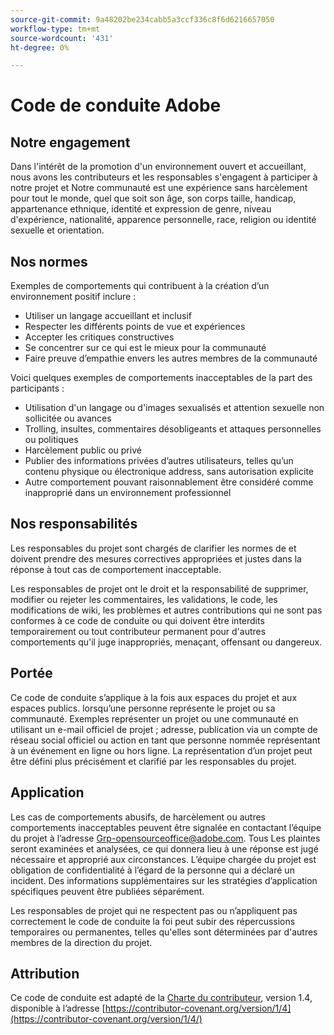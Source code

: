 ```yaml
---
source-git-commit: 9a48202be234cabb5a3ccf336c8f6d6216657050
workflow-type: tm+mt
source-wordcount: '431'
ht-degree: 0%

---
```

# Code de conduite Adobe

## Notre engagement

Dans l&#39;intérêt de la promotion d&#39;un environnement ouvert et accueillant, nous avons
les contributeurs et les responsables s&#39;engagent à participer à notre projet et
Notre communauté est une expérience sans harcèlement pour tout le monde, quel que soit son âge, son corps
taille, handicap, appartenance ethnique, identité et expression de genre, niveau d&#39;expérience,
nationalité, apparence personnelle, race, religion ou identité sexuelle et
orientation.

## Nos normes

Exemples de comportements qui contribuent à la création d’un environnement positif
inclure :

* Utiliser un langage accueillant et inclusif
* Respecter les différents points de vue et expériences
* Accepter les critiques constructives
* Se concentrer sur ce qui est le mieux pour la communauté
* Faire preuve d’empathie envers les autres membres de la communauté

Voici quelques exemples de comportements inacceptables de la part des participants :

* Utilisation d&#39;un langage ou d&#39;images sexualisés et attention sexuelle non sollicitée ou
avances
* Trolling, insultes, commentaires désobligeants et attaques personnelles ou politiques
* Harcèlement public ou privé
* Publier des informations privées d’autres utilisateurs, telles qu’un contenu physique ou électronique
address, sans autorisation explicite
* Autre comportement pouvant raisonnablement être considéré comme inapproprié dans un
environnement professionnel

## Nos responsabilités

Les responsables du projet sont chargés de clarifier les normes de
et doivent prendre des mesures correctives appropriées et justes dans la
réponse à tout cas de comportement inacceptable.

Les responsables de projet ont le droit et la responsabilité de supprimer, modifier ou
rejeter les commentaires, les validations, le code, les modifications de wiki, les problèmes et autres contributions
qui ne sont pas conformes à ce code de conduite ou qui doivent être interdits temporairement ou
tout contributeur permanent pour d&#39;autres comportements qu&#39;il juge inappropriés,
menaçant, offensant ou dangereux.

## Portée

Ce code de conduite s’applique à la fois aux espaces du projet et aux espaces publics.
lorsqu’une personne représente le projet ou sa communauté. Exemples
représenter un projet ou une communauté en utilisant un e-mail officiel de projet ;
adresse, publication via un compte de réseau social officiel ou action en tant que personne nommée
représentant à un événement en ligne ou hors ligne. La représentation d’un projet peut être
défini plus précisément et clarifié par les responsables du projet.

## Application

Les cas de comportements abusifs, de harcèlement ou autres comportements inacceptables peuvent être
signalée en contactant l’équipe du projet à l’adresse Grp-opensourceoffice@adobe.com. Tous
Les plaintes seront examinées et analysées, ce qui donnera lieu à une réponse
est jugé nécessaire et approprié aux circonstances. L’équipe chargée du projet est
obligation de confidentialité à l’égard de la personne qui a déclaré un incident.
Des informations supplémentaires sur les stratégies d’application spécifiques peuvent être publiées séparément.

Les responsables de projet qui ne respectent pas ou n’appliquent pas correctement le code de conduite
la foi peut subir des répercussions temporaires ou permanentes, telles qu&#39;elles sont déterminées par d&#39;autres
membres de la direction du projet.

## Attribution

Ce code de conduite est adapté de la [Charte du contributeur](https://contributor-covenant.org), version 1.4,
disponible à l’adresse [https://contributor-covenant.org/version/1/4](https://contributor-covenant.org/version/1/4/)
